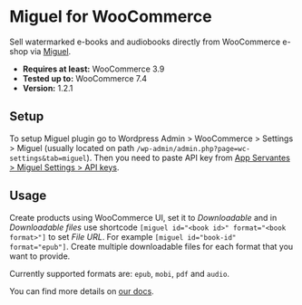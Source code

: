 # Miguel for WooCommerce

Sell watermarked e-books and audiobooks directly from WooCommerce e-shop via [Miguel](https://servantes.cz/en/miguel).

- __Requires at least:__ WooCommerce 3.9
- __Tested up to:__ WooCommerce 7.4
- __Version:__ 1.2.1

## Setup

To setup Miguel plugin go to Wordpress Admin > WooCommerce > Settings > Miguel (usually located on path `/wp-admin/admin.php?page=wc-settings&tab=miguel`). Then you need to paste API key from [App Servantes > Miguel Settings > API keys](https://app.servantes.cz/miguel/settings).

## Usage

Create products using WooCommerce UI, set it to _Downloadable_ and in _Downloadable files_ use shortcode `[miguel id="<book id>" format="<book format>"]` to set _File URL_. For example `[miguel id="book-id" format="epub"]`. Create multiple downloadable files for each format that you want to provide.

Currently supported formats are: `epub`, `mobi`, `pdf` and `audio`.

You can find more details on [our docs](https://docs.miguel.servantes.cz/en/docs/platforms/woocommerce/install/).
